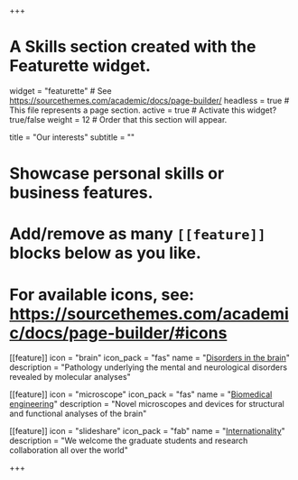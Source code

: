 +++
# A Skills section created with the Featurette widget.
widget = "featurette"  # See https://sourcethemes.com/academic/docs/page-builder/
headless = true  # This file represents a page section.
active = true  # Activate this widget? true/false
weight = 12  # Order that this section will appear.

title = "Our interests"
subtitle = ""

# Showcase personal skills or business features.
# 
# Add/remove as many `[[feature]]` blocks below as you like.
# 
# For available icons, see: https://sourcethemes.com/academic/docs/page-builder/#icons

[[feature]]
  icon = "brain"
  icon_pack = "fas"
  name = "[Disorders in the brain](project/tools-disease)"
  description = "Pathology underlying the mental and neurological disorders revealed by molecular analyses"
  
[[feature]]
  icon = "microscope"
  icon_pack = "fas"
  name = "[Biomedical engineering](project/microscopy-project)"
  description = "Novel microscopes and devices for structural and functional analyses of the brain"

[[feature]]
  icon = "slideshare"
  icon_pack = "fab"
  name = "[Internationality](post/20200613)"
  description = "We welcome the graduate students and research collaboration all over the world"

+++

